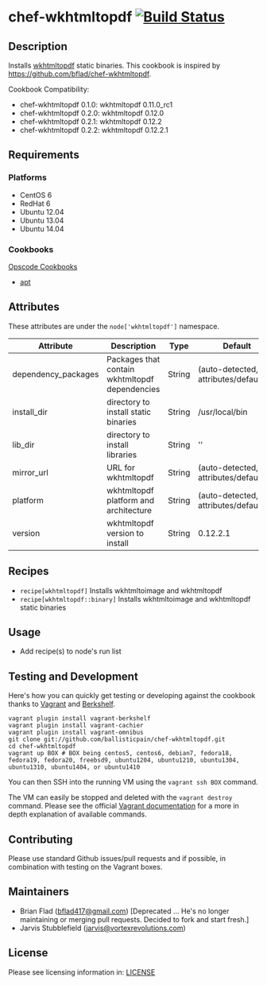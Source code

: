# chef-wkhtmltopdf [![Build Status](https://travis-ci.org/BallisticPain/chef-wkhtmltopdf.svg?branch=master)](http://travis-ci.org/BallisticPain/chef-wkhtmltopdf)

## Description

Installs [wkhtmltopdf](http://wkhtmltopdf.org) static binaries. This cookbook is inspired by https://github.com/bflad/chef-wkhtmltopdf.

Cookbook Compatibility:
 * chef-wkhtmltopdf 0.1.0: wkhtmltopdf 0.11.0_rc1
 * chef-wkhtmltopdf 0.2.0: wkhtmltopdf 0.12.0
 * chef-wkhtmltopdf 0.2.1: wkhtmltopdf 0.12.2
 * chef-wkhtmltopdf 0.2.2: wkhtmltopdf 0.12.2.1

## Requirements

### Platforms

* CentOS 6
* RedHat 6
* Ubuntu 12.04
* Ubuntu 13.04
* Ubuntu 14.04

### Cookbooks

[Opscode Cookbooks](https://github.com/opscode-cookbooks/)

* [apt](https://github.com/opscode-cookbooks/apt)

## Attributes

These attributes are under the `node['wkhtmltopdf']` namespace.

Attribute | Description | Type | Default
----------|-------------|------|--------
dependency_packages | Packages that contain wkhtmltopdf dependencies | String | (auto-detected, see attributes/default.rb)
install_dir | directory to install static binaries | String | /usr/local/bin
lib_dir | directory to install libraries | String | ''
mirror_url | URL for wkhtmltopdf | String | (auto-detected, see attributes/default.rb)
platform | wkhtmltopdf platform and architecture | String | (auto-detected, see attributes/default.rb)
version | wkhtmltopdf version to install | String | 0.12.2.1

## Recipes

* `recipe[wkhtmltopdf]` Installs wkhtmltoimage and wkhtmltopdf
* `recipe[wkhtmltopdf::binary]` Installs wkhtmltoimage and wkhtmltopdf static binaries

## Usage

* Add recipe(s) to node's run list

## Testing and Development

Here's how you can quickly get testing or developing against the cookbook thanks to [Vagrant](http://vagrantup.com/) and [Berkshelf](http://berkshelf.com/).

    vagrant plugin install vagrant-berkshelf
    vagrant plugin install vagrant-cachier
    vagrant plugin install vagrant-omnibus
    git clone git://github.com/ballisticpain/chef-wkhtmltopdf.git
    cd chef-wkhtmltopdf
    vagrant up BOX # BOX being centos5, centos6, debian7, fedora18, fedora19, fedora20, freebsd9, ubuntu1204, ubuntu1210, ubuntu1304, ubuntu1310, ubuntu1404, or ubuntu1410

You can then SSH into the running VM using the `vagrant ssh BOX` command.

The VM can easily be stopped and deleted with the `vagrant destroy` command. Please see the official [Vagrant documentation](http://docs.vagrantup.com/v2/cli/index.html) for a more in depth explanation of available commands.

## Contributing

Please use standard Github issues/pull requests and if possible, in combination with testing on the Vagrant boxes.

## Maintainers

* Brian Flad (<bflad417@gmail.com>) [Deprecated ... He's no longer maintaining or merging pull requests. Decided to fork and start fresh.]
* Jarvis Stubblefield (jarvis@vortexrevolutions.com)

## License

Please see licensing information in: [LICENSE](LICENSE)
